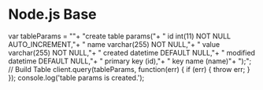 Node.js Base
============

var tableParams = ""+
          "create table params("+
          " id int(11) NOT NULL AUTO_INCREMENT,"+
          " name varchar(255) NOT NULL,"+
          " value varchar(255) NOT NULL,"+
          " created datetime DEFAULT NULL,"+
          " modified datetime DEFAULT NULL,"+
          " primary key (id),"+
          " key name (name)"+
          ");";
// Build Table 
client.query(tableParams, function(err) {
  if (err) { throw err; }
});
console.log('table params is created.');